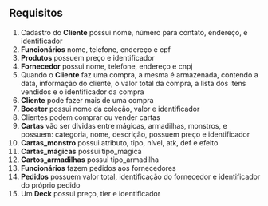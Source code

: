 ## Requisitos
1. Cadastro do **Cliente** possui nome, número para contato, endereço, e identificador
2. **Funcionários** nome, telefone, endereço e cpf
3. **Produtos** possuem preço e identificador
4. **Fornecedor** possui nome, telefone, endereço e cnpj
5. Quando o **Cliente** faz uma compra, a mesma é armazenada, contendo a data, informação do cliente, o valor total da compra, a lista dos itens vendidos e o identificador da compra
6. **Cliente** pode fazer mais de uma compra
7. **Booster** possui nome da coleção, valor e identificador
8. Clientes podem comprar ou vender cartas
9. **Cartas** vão ser dividas entre mágicas, armadilhas, monstros, e possuem: categoria, nome, descrição, possuem preço e identificador
10. **Cartas_monstro** possui atributo, tipo, nível, atk, def e efeito
11. **Cartas_mágicas** possui  tipo_magica
12. **Cartos_armadilhas**  possui tipo_armadilha
13. **Funcionários** fazem pedidos aos fornecedores
14. **Pedidos** possuem valor total, identificação do fornecedor e identificador do próprio pedido
15. Um **Deck** possui preço, tier e identificador
